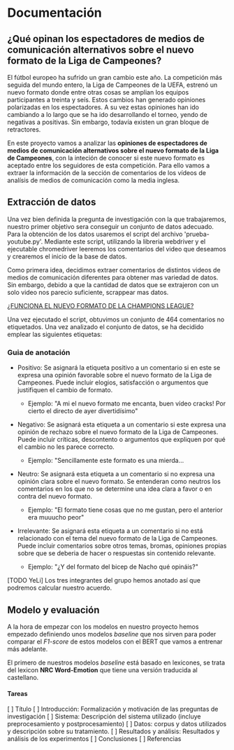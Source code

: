 # Documentación 

## ¿Qué opinan los espectadores de medios de comunicación alternativos sobre el nuevo formato de la Liga de Campeones?

El fútbol europeo ha sufrido un gran cambio este año. La competición más seguida del mundo entero, la Liga de Campeones de la UEFA, estrenó un nuevo formato donde entre otras cosas se amplian los equipos participantes a treinta y seís. Estos cambios han generado opiniones polarizadas en los espectadores. A su vez estas opiniones han ido cambiando a lo largo que se ha ido desarrollando el torneo, yendo de negativas a positivas. Sin embargo, todavía existen un gran bloque de retractores.

En este proyecto vamos a analizar las **opiniones de espectadores de medios de comunicación alternativos sobre el nuevo formato de la Liga de Campeones**, con la inteción de conocer si este nuevo formato es aceptado entre los seguidores de esta competición. Para ello vamos a extraer la información de la sección de comentarios de los vídeos de analísis de medios de comunicación como la media inglesa.

## Extracción de datos

Una vez bien definida la pregunta de investigación con la que trabajaremos, nuestro primer objetivo sera conseguir un conjunto de datos adecuado. Para la obtención de los datos usaremos el script del archivo 'prueba-youtube.py'. Mediante este script, utilizando la libreria webdriver y el ejecutable chromedriver leeremos los comentarios del video que deseamos y crearemos el inicio de la base de datos. 

Como primera idea, decidimos extraer comentarios de distintos videos de medios de comunicación diferentes para obtener mas variedad de datos. Sin embargo, debido a que la cantidad de datos que se extrajeron con un solo video nos parecio suficiente, scrappear mas datos.

[¿FUNCIONA EL NUEVO FORMATO DE LA CHAMPIONS LEAGUE?](https://www.youtube.com/watch?v=kuhhT_cBtFU)

Una vez ejecutado el script, obtuvimos un conjunto de 464 comentarios no etiquetados. Una vez analizado el conjunto de datos, se ha decidido emplear las siguientes etiquetas:

### Guia de anotación
* Positivo: Se asignará la etiqueta positivo a un comentario si en este se expresa una opinión favorable sobre el nuevo formato de la Liga de Campeones. Puede incluir elogios, satisfacción o argumentos que justifiquen el cambio de formato.
    * Ejemplo: "A mi el nuevo formato me encanta, buen vídeo cracks! Por cierto el directo de ayer divertidísimo"  

* Negativo: Se asignará esta etiqueta a un comentario si este expresa una opinión de rechazo sobre el nuevo formato de la Liga de Campeones. Puede incluir críticas, descontento o argumentos que expliquen por qué el cambio no les parece correcto.
    * Ejemplo: "Sencillamente este formato es una mierda...

* Neutro: Se asignará esta etiqueta a un comentario si no expresa una opinión clara sobre el nuevo formato. Se entenderan como neutros los comentarios en los que no se determine una idea clara a favor o en contra del nuevo formato.
    * Ejemplo: "El formato tiene cosas que no me gustan, pero el anterior era muuucho peor"  

* Irrelevante: Se asignará esta etiqueta a un comentario si no está relacionado con el tema del nuevo formato de la Liga de Campeones. Puede incluir comentarios sobre otros temas, bromas, opiniones propias sobre que se deberia de hacer o respuestas sin contenido relevante.
    * Ejemplo: "¿Y del formato del bicep de Nacho qué opináis?"

[TODO YeLi]
Los tres integrantes del grupo hemos anotado así que podremos calcular nuestro acuerdo.

## Modelo y evaluación

A la hora de empezar con los modelos en nuestro proyecto hemos empezado definiendo unos modelos *baseline* que nos sirven para poder comparar el *F1-score* de estos modelos con el BERT que vamos a entrenar más adelante.

El primero de nuestros modelos *baseline* está basado en lexicones, se trata del lexicon **NRC Word-Emotion** que tiene una versión traducida al castellano. 

#### Tareas
[ ] Título
[ ] Introducción: Formalización y motivación de las preguntas de investigación
[ ] Sistema: Descripción del sistema utilizado (incluye preprocesamiento y postprocesamiento)
[ ] Datos: corpus y datos utilizados y descripción sobre su tratamiento.
[ ] Resultados y análisis: Resultados y análisis de los experimentos
[ ] Conclusiones
[ ] Referencias
